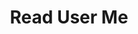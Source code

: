 ---
title: Read User Me
excerpt: Get current user.
api:
  file: .openapi.json
  operationId: tLedger Portal User-read_user_me
hidden: false
---